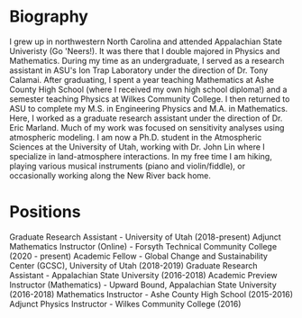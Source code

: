 # Biography
I grew up in northwestern North Carolina and attended Appalachian State Univeristy (Go 'Neers!). It was there that I double majored in Physics and Mathematics. During my time as an undergraduate, I served as a research assistant in ASU's Ion Trap Laboratory under the direction of Dr. Tony Calamai. After graduating, I spent a year teaching Mathematics at Ashe County High School (where I received my own high school diploma!) and a semester teaching Physics at Wilkes Community College. I then returned to ASU to complete my M.S. in Engineering Physics and M.A. in Mathematics. Here, I worked as a graduate research assistant under the direction of Dr. Eric Marland. Much of my work was focused on sensitivity analyses using atmospheric modeling. I am now a Ph.D. student in the Atmospheric Sciences at the University of Utah, working with Dr. John Lin where I specialize in land-atmosphere interactions. In my free time I am hiking, playing various musical instruments (piano and violin/fiddle), or occasionally working along the New River back home.

# Positions
Graduate Research Assistant - University of Utah (2018-present)
Adjunct Mathematics Instructor (Online) - Forsyth Technical Community College (2020 - present)
Academic Fellow - Global Change and Sustainability Center (GCSC), University of Utah (2018-2019)
Graduate Research Assistant - Appalachian State University (2016-2018)
Academic Preview Instructor (Mathematics) - Upward Bound, Appalachian State University (2016-2018)
Mathematics Instructor - Ashe County High School (2015-2016)
Adjunct Physics Instructor - Wilkes Community College (2016)
